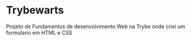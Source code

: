 # Trybewarts
Projeto de Fundamentos de desenvolvimento Web na Trybe onde criei um formulario em HTML e CSS
